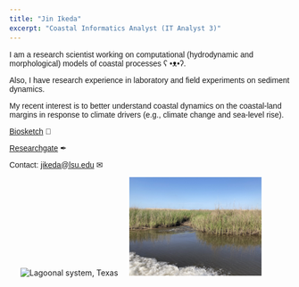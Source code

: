 ```yaml
---
title: "Jin Ikeda"
excerpt: "Coastal Informatics Analyst (IT Analyst 3)"
---
```


<p style="font-family:arial">
  I am a research scientist working on computational (hydrodynamic and morphological) models of coastal processes ʕ •ᴥ•ʔ.
</p>
<p style="font-family:arial">
  Also, I have research experience in laboratory and field experiments on sediment dynamics. </p>
<p style="font-family:arial">
  My recent interest is to better understand coastal dynamics on the coastal-land margins in response to climate drivers (e.g., climate change and sea-level rise). 
</p>

<p style="font-family:arial">
  <a href="/assets/images/Ikeda_Biosketch.pdf">Biosketch</a> &#128195; </p>
<p style="font-family:arial">
  <a href="https://www.researchgate.net/profile/Jin-Ikeda" target="blank">Researchgate</a> &#10002; </p>
<p style="font-family:arial">
  Contact: <a href = "mailto:jikeda@lsu.edu">jikeda@lsu.edu</a> &#9993; </p>
                                                     
<img src="/assets/images/North Padre Island TX.JPG" alt="Lagoonal system, Texas" width="47%" height="47%" hspace="20px"><img src="/assets/images/Coastal Wetland LA.JPEG" alt="Deltaic system, Louisiana" width="47%" height="47%">

  
<!-- [Biosketch](/assets/images/Ikeda_Biosketch.pdf)&#128195; \
[Researchgate](https://www.researchgate.net/profile/Jin-Ikeda)&#10002; \
Contact: [jikeda@lsu.edu](mailto:jikeda@lsu.edu)&#9993; --!>
